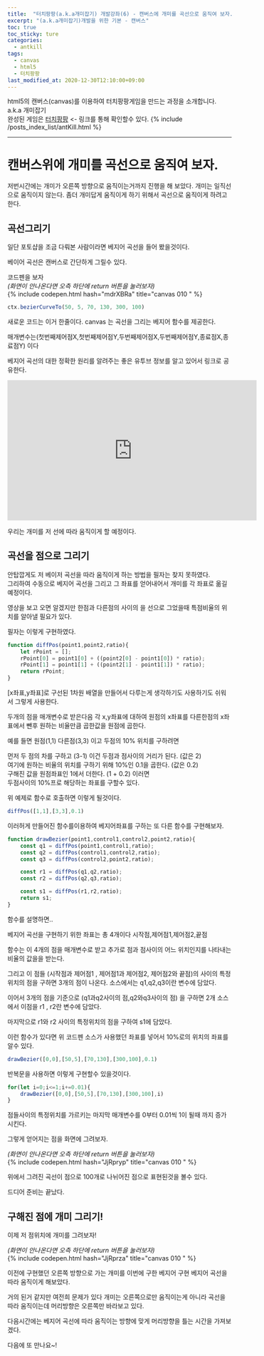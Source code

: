```yaml
---
title:  "터치팡팡(a.k.a개미잡기) 개발강좌(6) - 캔버스에 개미를 곡선으로 움직여 보자."
excerpt: "(a.k.a개미잡기)개발을 위한 기본 - 캔버스"
toc: true
toc_sticky: ture
categories:
  - antkill
tags:
  - canvas
  - html5
  - 터치팡팡
last_modified_at: 2020-12-30T12:10:00+09:00
---
```


html5의 캔버스(canvas)를 이용하여 터치팡팡게임을 만드는 과정을 소개합니다. a.k.a 개미잡기  
완성된 게임은 [터치팡팡](https://mnmsoft.co.kr/content/ant) <- 링크를 통해 확인할수 있다.
{% include /posts_index_list/antKill.html %}

---

# 캔버스위에 개미를 곡선으로 움직여 보자.

저번시간에는 개미가 오른쪽 방향으로 움직이는거까지 진행을 해 보았다.
개미는 일직선으로 움직이지 않는다. 좀더 개미답게 움직이게 하기 위해서 곡선으로 움직이게 하려고 한다.


## 곡선그리기
일단 포토샵을 조금 다뤄본 사람이라면 베지어 곡선을 들어 봤을것이다.

베이어 곡선은 캔버스로 간단하게 그릴수 있다.

코드펜을 보자  
*(화면이 안나온다면 오측 하단에 return 버튼을 눌러보자)*  
{% include codepen.html hash="mdrXBRa" title="canvas 010 " %} 

``` js
ctx.bezierCurveTo(50, 5, 70, 130, 300, 100)
```
새로운 코드는 이거 한줄이다.
canvas 는 곡선을 그리는 베지어 함수를 제공한다.

매개변수는(첫번째제어점X,첫번째제어점Y,두번째제어점X,두번째제어점Y,종료점X,종료점Y) 이다  

베지어 곡선의 대한 정확한 원리를 알려주는 좋은 유투브 정보를 알고 있어서 링크로 공유한다.

<iframe width="560" height="315" src="https://www.youtube.com/embed/iHwtS-ph_gg" frameborder="0" allow="accelerometer; autoplay; clipboard-write; encrypted-media; gyroscope; picture-in-picture" allowfullscreen></iframe>  


우리는 개미를 저 선에 따라 움직이게 할 예정이다.

## 곡선을 점으로 그리기

안탑깝게도 저 베이저 곡선을 따라 움직이게 하는 방법을 필자는 찾지 못하였다.  
그리하여 수동으로 베지어 곡선을 그리고 그 좌표를 얻어내어서 
개미를 각 좌표로 옮길 예정이다.

영상을 보고 오면 알겠지만 한점과 다른점의 사이의 을 선으로 그었을때 특점비율의 위치를 알아낼 필요가 있다.

필자는 이렇게 구현하였다.

``` js
function diffPos(point1,point2,ratio){
	let rPoint = [];
	rPoint[0] = point1[0] + ((point2[0] - point1[0]) * ratio);
	rPoint[1] = point1[1] + ((point2[1] - point1[1]) * ratio);
	return rPoint;
}
```
[x좌표,y좌표]로 구선된 1차원 배열을 만들어서 다루는게 생각하기도 사용하기도 쉬워서 그렇게 사용한다.

두개의 점을 매개변수로 받은다음 각 x,y좌표에 대하여
원점의 x좌표를 다른한점의 x좌표에서 뺀후 원하는 비율만큼 곱한값을 원점에 곱한다.

예를 들면 원점(1,1) 다른점(3,3) 이고 두점의 10% 위치를 구하려면  

먼저 두 점의 차를 구하고 (3-1) 이건 두점과 점사이의 거리가 된다. (값은 2)  
여기에 원하는 비율의 위치를 구하기 위해 10%인 0.1을 곱한다.  (값은 0.2)  
구해진 값을 원점좌표인 1에서 더한다.  (1 + 0.2) 이러면   
두점사이의 10%프로 해당하는 좌표를 구할수 있다.  


위 예제로 함수로 호출하면 이렇게 될것이다.
``` js
diffPos([1,1],[3,3],0.1)
```

이러허게 만들어진 함수를이용하여 베지어좌표를 구하는 또 다른 함수를 구현해보자.

``` js
function drawBezier(point1,control1,control2,point2,ratio){
	const q1 = diffPos(point1,control1,ratio);
	const q2 = diffPos(control1,control2,ratio);
	const q3 = diffPos(control2,point2,ratio);

	const r1 = diffPos(q1,q2,ratio);
	const r2 = diffPos(q2,q3,ratio);

	const s1 = diffPos(r1,r2,ratio);
	return s1;
}
```

함수를 설명하면..

베지어 곡선을 구현하기 위한 좌표는 총 4개이다
시작점,제어점1,제어점2,끝점 

함수는 이 4개의 점을 매개변수로 받고 추가로 점과 점사이의 어느 위치인지를 나타내는 비율의 값을을 받는다.


그리고 이 점들 (시작점과 제어점1 , 제어점1과 제어점2, 제어점2와 끝점)의 사이의 특정위치의 점을 구하면 3개의 점이 나온다. 
소스에서는 q1,q2,q3이란 변수에 담았다.

이어서 3개의 점을 기준으로 (q1과q2사이의 점,q2와q3사이의 점) 을 구하면 2개
소스에서 이점을 r1 , r2란 변수에 담았다.

마지막으로 r1와 r2 사이의 특정위치의 점을 구하여 s1에 담았다.

이런 함수가 있다면
위 코드펜 소스가 사용했던 좌표를 넣어서 10%로의 위치의 좌표를 알수 있다.

``` js
drawBezier([0,0],[50,5],[70,130],[300,100],0.1)
```

반복문을 사용하면 이렇게 구현할수 있을것이다.

``` js
for(let i=0;i<=1;i+=0.01){
	drawBezier([0,0],[50,5],[70,130],[300,100],i)	
}
```




점들사이의 특정위치를 가르키는 마지막 매개변수를 0부터 0.01씩 1이 될때 까지 증가시킨다.

그렇게 얻어지는 점을 화면에 그려보자.

*(화면이 안나온다면 오측 하단에 return 버튼을 눌러보자)*  
{% include codepen.html hash="JjRpryp" title="canvas 010 " %} 


위에서 그려진 곡선이 점으로 100개로 나뉘어진 점으로 표현된것을 볼수 있다.

드디어 준비는 끝났다.

## 구해진 점에 개미 그리기!

이제 저 점위치에 개미를 그려보자!

*(화면이 안나온다면 오측 하단에 return 버튼을 눌러보자)*    
{% include codepen.html hash="JjRprza" title="canvas 010 " %} 

이전에 구현했던 
오른쪽 방향으로 가는 개미를 이번에 구한 베지어 구현 베지어 곡선을 따라 
움직이게 해보았다.  
  
거의 된거 같지만 여전희 문제가 있다 개미는 오른쪽으로만 움직이는게 아니라
곡선을 따라 움직이는데 머리방향은 오른쪽만 바라보고 있다.  


다음시간에는 베지어 곡선에 따라 움직이는 방향에 맞게 머리방향을 틀는 시간을 
가져보겠다.

다음에 또 만나요~!





































